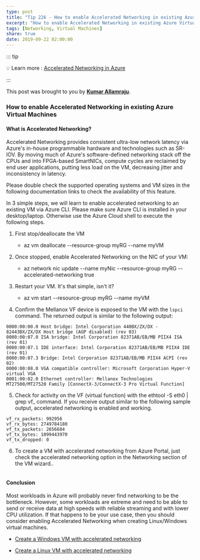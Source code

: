 ```yaml
---
type: post
title: "Tip 226 - How to enable Accelerated Networking in existing Azure Virtual Machines"
excerpt: "How to enable Accelerated Networking in existing Azure Virtual Machines"
tags: [Networking, Virtual Machines]
share: true
date: 2019-09-22 02:00:00
---
```


::: tip

:bulb: Learn more : [Accelerated Networking in Azure](https://docs.microsoft.com/en-us/azure/virtual-network/create-vm-accelerated-networking-cli/?WT.mc_id=docs-azuredevtips-azureappsdev)

:::

This post was brought to you by **[Kumar Allamraju](https://twitter.com/kumarallamraju)**.

### How to enable Accelerated Networking in existing Azure Virtual Machines

#### What is Accelerated Networking?


Accelerated Networking provides consistent ultra-low network latency via Azure's in-house programmable hardware and technologies such as SR-IOV. By moving much of Azure's software-defined networking stack off the CPUs and into FPGA-based SmartNICs, compute cycles are reclaimed by end user applications, putting less load on the VM, decreasing jitter and inconsistency in latency.

Please double check the supported operating systems and VM sizes in the following documentation links to check the availability of this feature.


In 3 simple steps, we will learn to enable accelerated networking to an existing VM via Azure CLI. Please make sure Azure CLI is installed in your desktop/laptop. Otherwise use the Azure Cloud shell to execute the following steps.

1. First stop/deallocate the VM
	- az vm deallocate --resource-group myRG --name myVM
2. Once stopped, enable Accelerated Networking on the NIC of your VM:
	- az network nic update --name myNic --resource-group myRG --accelerated-networking true

3. Restart your VM. It's that simple, isn't it?
	- az vm start --resource-group myRG --name myVM

4. Confirm the Mellanox VF device is exposed to the VM with the `lspci` command. The returned output is similar to the following output:

```
0000:00:00.0 Host bridge: Intel Corporation 440BX/ZX/DX - 82443BX/ZX/DX Host bridge (AGP disabled) (rev 03)
0000:00:07.0 ISA bridge: Intel Corporation 82371AB/EB/MB PIIX4 ISA (rev 01)
0000:00:07.1 IDE interface: Intel Corporation 82371AB/EB/MB PIIX4 IDE (rev 01)
0000:00:07.3 Bridge: Intel Corporation 82371AB/EB/MB PIIX4 ACPI (rev 02)
0000:00:08.0 VGA compatible controller: Microsoft Corporation Hyper-V virtual VGA
0001:00:02.0 Ethernet controller: Mellanox Technologies MT27500/MT27520 Family [ConnectX-3/ConnectX-3 Pro Virtual Function]
```
5. Check for activity on the VF (virtual function) with the ethtool -S eth0 | grep vf_ command. If you receive output similar to the following sample output, accelerated networking is enabled and working.

```
vf_rx_packets: 992956
vf_rx_bytes: 2749784180
vf_tx_packets: 2656684
vf_tx_bytes: 1099443970
vf_tx_dropped: 0

```

6. To create a VM with accelerated networking from Azure Portal, just check the accelerated networking option in the Networking section of the VM wizard..

<img :src="$withBase('/files/acceleratednetworking-file1.jpg')">



#### Conclusion

Most workloads in Azure will probably never find networking to be the bottleneck. However, some workloads are extreme and need to be able to send or receive data at high speeds with reliable streaming and with lower CPU utilization. If that happens to be your use case, then you should consider enabling Accelerated Networking when creating Linux/Windows virtual machines.

* [Create a Windows VM with accelerated networking](https://docs.microsoft.com/en-us/azure/virtual-network/create-vm-accelerated-networking-powershell/?WT.mc_id=docs-azuredevtips-azureappsdev)

* [Create a Linux VM with accelerated networking](https://docs.microsoft.com/en-us/azure/virtual-network/create-vm-accelerated-networking-cli?WT.mc_id=docs-azuredevtips-azureappsdev)









